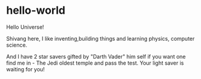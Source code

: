 # hello-world

Hello Universe!

Shivang here, I like inventing,building things and learning physics, computer science.

And I have 2 star savers gifted by "Darth Vader" him self if you want one find me in - The Jedi oldest temple and pass the test. Your light saver is waiting for you!

